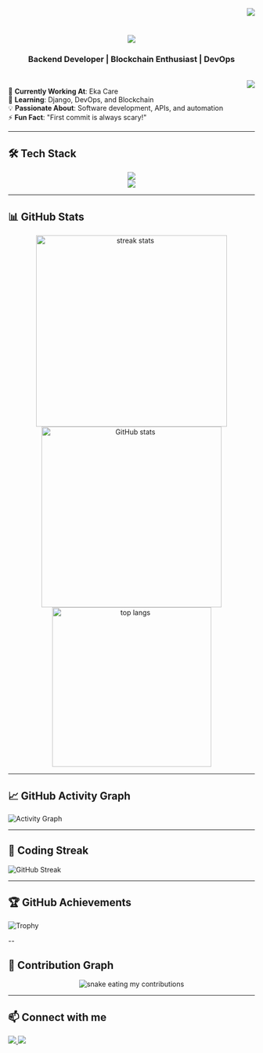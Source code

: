 <div align="right">
<a href="https://github.com/antonkomarev/github-profile-views-counter">
    <img src="https://komarev.com/ghpvc/?username=Duranjit&style=flat&color=blue">
</a>
</div>

<h1 align="center">
    <img src="https://readme-typing-svg.herokuapp.com/?font=Righteous&size=35&center=true&vCenter=true&width=500&height=70&duration=4000&lines=Hi+There!+👋;+I'm+Duranjit+Bharadwaj!;" />
</h1>

<h3 align="center">Backend Developer | Blockchain Enthusiast | DevOps</h3>

<br/>
<img align="right" src="https://raw.githubusercontent.com/TheDudeThatCode/TheDudeThatCode/master/Assets/Developer.gif">

<div align="left">
 
🔭 **Currently Working At**: Eka Care  
🌱 **Learning**: Django, DevOps, and Blockchain  
💡 **Passionate About**: Software development, APIs, and automation  
⚡ **Fun Fact**: "First commit is always scary!"  

</div>

---

## 🛠 Tech Stack  
<div align="center">
    <img src="https://skillicons.dev/icons?i=go,python,fastapi,django,postgresql,aws,docker,kubernetes" /><br>
    <img src="https://skillicons.dev/icons?i=linux,git,github,githubactions,vscode,postman" /><br>
</div>

---

## 📊 GitHub Stats  
<div align=center>
  <img width=390 src="https://github-readme-streak-stats.herokuapp.com/?user=Duranjit&count_private=true&theme=tokyonight&border_radius=10" alt="streak stats"/>
  <img width=368 src="https://github-readme-stats.vercel.app/api?username=Duranjit&count_private=true&show_icons=true&theme=tokyonight&rank_icon=github&border_radius=10" alt="GitHub stats" />
  <br/>
  <img width=325 src="https://github-readme-stats.vercel.app/api/top-langs/?username=Duranjit&hide=HTML&langs_count=8&layout=compact&theme=tokyonight&border_radius=10" alt="top langs" />
</div>

---

## 📈 GitHub Activity Graph  
![Activity Graph](https://github-readme-activity-graph.vercel.app/graph?username=Duranjit&theme=tokyonight)

---

## 🚀 Coding Streak  
![GitHub Streak](https://github-readme-streak-stats.herokuapp.com/?user=Duranjit&theme=tokyonight)

---

## 🏆 GitHub Achievements  
![Trophy](https://github-profile-trophy.vercel.app/?username=Duranjit&theme=darkhub)

--

## 🐍 Contribution Graph  
<div align="center">
  <img alt="snake eating my contributions" src="https://github.com/Duranjit/Duranjit/blob/main/.github/workflows/.github/workflows/snake.yml" />
</div>

---

## 📫 Connect with me  
<div align="left"> 
  <a href="https://www.linkedin.com/in/duranjit-bharadwaj-8053b32a4/">
    <img src="https://img.shields.io/badge/LinkedIn-0077B5?style=for-the-badge&logo=linkedin&logoColor=white" />
  </a>
  <a href="https://www.instagram.com/dura_nj_it/">
     <img src="https://img.shields.io/badge/Instagram-E4405F?style=for-the-badge&logo=instagram&logoColor=white" />
  </a>
</div>

